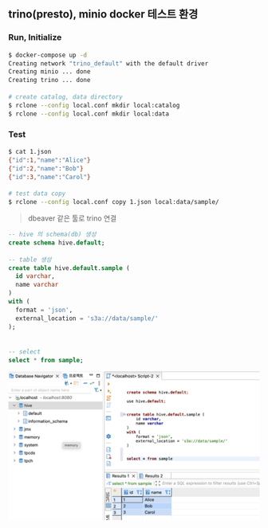 
## trino(presto), minio docker 테스트 환경 

### Run, Initialize

```sh
$ docker-compose up -d
Creating network "trino_default" with the default driver
Creating minio ... done
Creating trino ... done

# create catalog, data directory 
$ rclone --config local.conf mkdir local:catalog
$ rclone --config local.conf mkdir local:data
```

### Test 

```sh
$ cat 1.json
{"id":1,"name":"Alice"}
{"id":2,"name":"Bob"}
{"id":3,"name":"Carol"}

# test data copy
$ rclone --config local.conf copy 1.json local:data/sample/
```

> dbeaver 같은 툴로 trino 연결 

```sql
-- hive 의 schema(db) 생성 
create schema hive.default;

-- table 생성 
create table hive.default.sample (
  id varchar,
  name varchar
)
with (
  format = 'json',
  external_location = 's3a://data/sample/'
);


-- select 
select * from sample;
```

![](images/2022-08-19-16-41-15.png)
